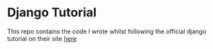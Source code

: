 Django Tutorial
===============

This repo contains the code I wrote whilst following the official django tutorial on their site [here](https://docs.djangoproject.com/en/4.0/intro/tutorial01/)